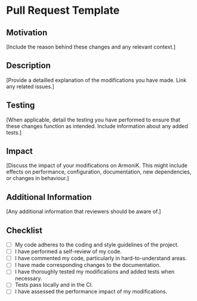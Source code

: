 # Pull Request Template

## Motivation

[Include the reason behind these changes and any relevant context.]

## Description

[Provide a detailled explanation of the modifications you have made. Link any related issues.]

## Testing

[When applicable, detail the testing you have performed to ensure that these changes function as intended. Include information about any added tests.]

## Impact

[Discuss the impact of your modifications on ArmoniK. This might include effects on performance, configuration, documentation, new dependencies, or changes in behaviour.]

## Additional Information

[Any additional information that reviewers should be aware of.]

## Checklist

- [ ] My code adheres to the coding and style guidelines of the project.
- [ ] I have performed a self-review of my code.
- [ ] I have commented my code, particularly in hard-to-understand areas.
- [ ] I have made corresponding changes to the documentation.
- [ ] I have thoroughly tested my modifications and added tests when necessary.
- [ ] Tests pass locally and in the CI.
- [ ] I have assessed the performance impact of my modifications.
